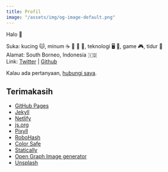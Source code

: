 ```yaml
---
title: Profil
image: "/assets/img/og-image-default.png"
---
```

Halo :wave:

Suka: kucing :cat:, minum :coffee: :tea: :beer: :sake:, teknologi :desktop_computer: :iphone:, game :video_game:, tidur :sleeping_bed:   
Alamat: South Borneo, Indonesia :indonesia:   
Link: [Twitter](https://twitter.com/akhyarrh) | [Github](https://github.com/akhyarrh)

Kalau ada pertanyaan, [hubungi saya](/kontak/).

## Terimakasih

* [GitHub Pages](https://pages.github.com/)
* [Jekyll](https://jekyllrb.com/)
* [Netlify](https://netlify.com/)
* [js.org](https://github.com/js-org/js.org/)
* [Pixyll](https://github.com/johno/pixyll)
* [RoboHash](https://robohash.org/)
* [Color Safe](https://colorsafe.co/)
* [Statically](https://statically.io/)
* [Open Graph Image generator](https://og-image.now.sh/)
* [Unsplash](https://unsplash.com/)
